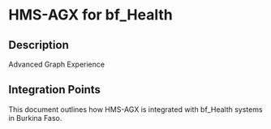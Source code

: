 # HMS-AGX for bf_Health

## Description

Advanced Graph Experience

## Integration Points

This document outlines how HMS-AGX is integrated with bf_Health systems in Burkina Faso.
